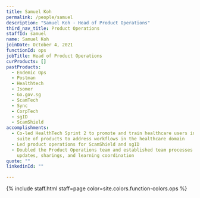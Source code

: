 ```yaml
---
title: Samuel Koh
permalink: /people/samuel
description: "Samuel Koh - Head of Product Operations"
third_nav_title: Product Operations
staffId: samuel
name: Samuel Koh
joinDate: October 4, 2021
functionId: ops
jobTitle: Head of Product Operations
curProducts: []
pastProducts:
  - Endemic Ops
  - Postman
  - Healthtech
  - Isomer
  - Go.gov.sg
  - ScamTech
  - Sync
  - CorpTech
  - sgID
  - ScamShield
accomplishments:
  - Co-led HealthTech Sprint 2 to promote and train healthcare users in OGP's
    suite of products to address workflows in the healthcare domain
  - Led product operations for ScamShield and sgID
  - Doubled the Product Operations team and established team processes for
    updates, sharings, and learning coordination
quote: ""
linkedinId: ""

---
```


{% include staff.html staff=page color=site.colors.function-colors.ops %}
